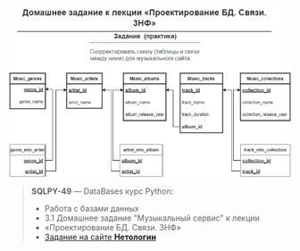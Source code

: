 ![logo](/logo.png)
> **SQLPY-49** — DataBases курс Python: 
> *    Работа с базами данных
> *    3.1 Домашнее задание "Музыкальный сервис" к лекции
> *    «Проектирование БД. Связи. 3НФ»
> *    [Задание на сайте **Нетологии**](https://github.com/netology-code/py-homeworks-db/tree/master/design)